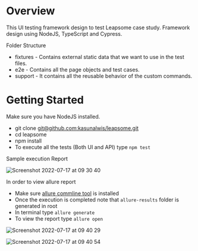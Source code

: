 # Overview

This UI testing framework design to test Leapsome case study. Framework design using NodeJS, TypeScript and Cypress.

Folder Structure

- fixtures - Contains external static data that we want to use in the test files.
- e2e - Contains all the page objects and test cases.
- support - It contains all the reusable behavior of the custom commands.

# Getting Started

Make sure you have NodeJS installed.

- git clone [git@github.com:kasunalwis/leapsome.git](https://github.com/kasunalwis/leapsome.git)
- cd leapsome
- npm install
- To execute all the tests (Both UI and API) type `npm test`

Sample execution Report

![Screenshot 2022-07-17 at 09 30 40](https://user-images.githubusercontent.com/11239934/179388553-9c16497b-8c93-44cd-9ab5-9ca53a36beca.png)

In order to view allure report 

- Make sure [allure commline tool](https://docs.qameta.io/allure/#_installing_a_commandline) is installed
- Once the execution is completed note that `allure-results` folder is generated in root
- In terminal type `allure generate`
- To view the report type `allure open`

![Screenshot 2022-07-17 at 09 40 29](https://user-images.githubusercontent.com/11239934/179388882-780ca636-bfbe-449f-a9f2-0014820a3012.png)

![Screenshot 2022-07-17 at 09 40 54](https://user-images.githubusercontent.com/11239934/179388887-06e57498-a351-44fd-9e49-56430b65c9d8.png)

